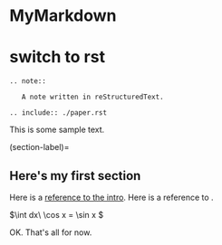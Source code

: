 # MyMarkdown

# switch to rst
```{eval-rst}
.. note::

   A note written in reStructuredText.

.. include:: ./paper.rst
```

This is some sample text.

(section-label)=
## Here's my first section

Here is a [reference to the intro](intro.md). Here is a reference to [](section-label).


$\int dx\ \cos x = \sin x $

OK. That's all for now.

